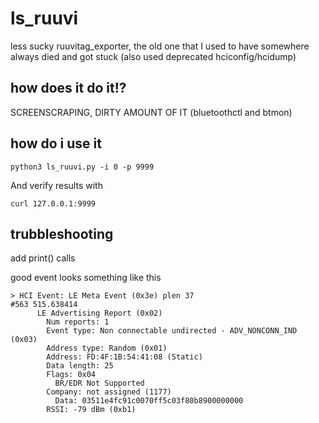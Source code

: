 # ls_ruuvi
less sucky ruuvitag_exporter, the old one that I used to have somewhere always died and got stuck (also used deprecated hciconfig/hcidump)

## how does it do it!?
SCREENSCRAPING, DIRTY AMOUNT OF IT (bluetoothctl and btmon)

## how do i use it
```
python3 ls_ruuvi.py -i 0 -p 9999
```

And verify results with
```
curl 127.0.0.1:9999
```

## trubbleshooting
add print() calls

good event looks something like this
```
> HCI Event: LE Meta Event (0x3e) plen 37                                  #563 515.638414
      LE Advertising Report (0x02)
        Num reports: 1
        Event type: Non connectable undirected - ADV_NONCONN_IND (0x03)
        Address type: Random (0x01)
        Address: FD:4F:1B:54:41:08 (Static)
        Data length: 25
        Flags: 0x04
          BR/EDR Not Supported
        Company: not assigned (1177)
          Data: 03511e4fc91c0070ff5c03f80b8900000000
        RSSI: -79 dBm (0xb1)

```
